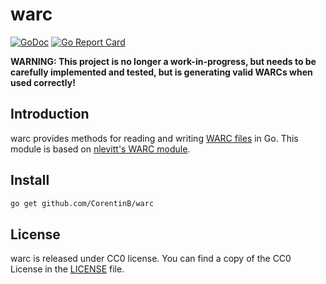 # warc

[![GoDoc](https://godoc.org/github.com/CorentinB/warc?status.svg)](https://godoc.org/github.com/CorentinB/warc)
[![Go Report Card](https://goreportcard.com/badge/github.com/CorentinB/warc)](https://goreportcard.com/report/github.com/CorentinB/warc)

**WARNING: This project is no longer a work-in-progress, but needs to be carefully implemented and tested, but is generating valid WARCs when used correctly!**

## Introduction

warc provides methods for reading and writing [WARC files](https://iipc.github.io/warc-specifications/) in Go.
This module is based on [nlevitt's WARC module](https://github.com/nlevitt/warc).

## Install

```bash
go get github.com/CorentinB/warc
```

## License

warc is released under CC0 license.
You can find a copy of the CC0 License in the [LICENSE](./LICENSE) file.
